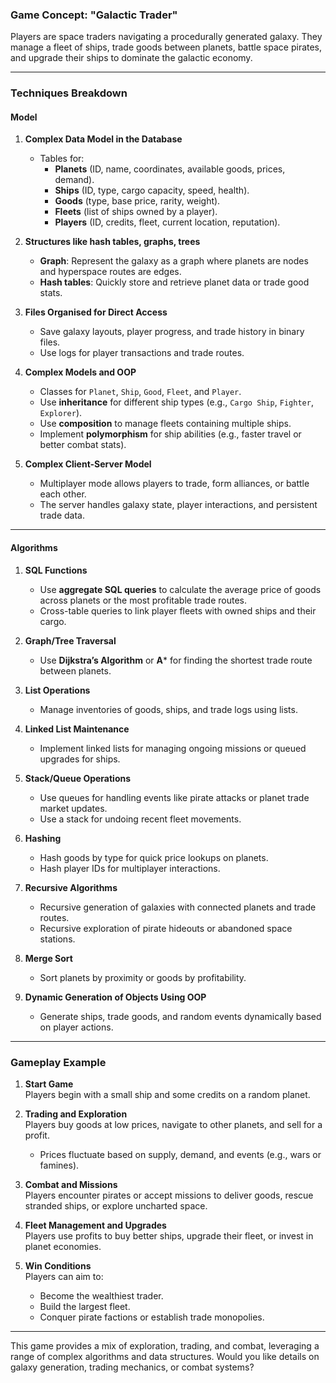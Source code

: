 ### Game Concept: **"Galactic Trader"**

Players are space traders navigating a procedurally generated galaxy. They manage a fleet of ships, trade goods between planets, battle space pirates, and upgrade their ships to dominate the galactic economy.

---

### Techniques Breakdown

#### **Model**

1. **Complex Data Model in the Database**
    
    - Tables for:
        - **Planets** (ID, name, coordinates, available goods, prices, demand).
        - **Ships** (ID, type, cargo capacity, speed, health).
        - **Goods** (type, base price, rarity, weight).
        - **Fleets** (list of ships owned by a player).
        - **Players** (ID, credits, fleet, current location, reputation).
2. **Structures like hash tables, graphs, trees**
    
    - **Graph**: Represent the galaxy as a graph where planets are nodes and hyperspace routes are edges.
    - **Hash tables**: Quickly store and retrieve planet data or trade good stats.
3. **Files Organised for Direct Access**
    
    - Save galaxy layouts, player progress, and trade history in binary files.
    - Use logs for player transactions and trade routes.
4. **Complex Models and OOP**
    
    - Classes for `Planet`, `Ship`, `Good`, `Fleet`, and `Player`.
    - Use **inheritance** for different ship types (e.g., `Cargo Ship`, `Fighter`, `Explorer`).
    - Use **composition** to manage fleets containing multiple ships.
    - Implement **polymorphism** for ship abilities (e.g., faster travel or better combat stats).
5. **Complex Client-Server Model**
    
    - Multiplayer mode allows players to trade, form alliances, or battle each other.
    - The server handles galaxy state, player interactions, and persistent trade data.

---

#### **Algorithms**

1. **SQL Functions**
    
    - Use **aggregate SQL queries** to calculate the average price of goods across planets or the most profitable trade routes.
    - Cross-table queries to link player fleets with owned ships and their cargo.
2. **Graph/Tree Traversal**
    
    - Use **Dijkstra’s Algorithm** or **A*** for finding the shortest trade route between planets.
3. **List Operations**
    
    - Manage inventories of goods, ships, and trade logs using lists.
4. **Linked List Maintenance**
    
    - Implement linked lists for managing ongoing missions or queued upgrades for ships.
5. **Stack/Queue Operations**
    
    - Use queues for handling events like pirate attacks or planet trade market updates.
    - Use a stack for undoing recent fleet movements.
6. **Hashing**
    
    - Hash goods by type for quick price lookups on planets.
    - Hash player IDs for multiplayer interactions.
7. **Recursive Algorithms**
    
    - Recursive generation of galaxies with connected planets and trade routes.
    - Recursive exploration of pirate hideouts or abandoned space stations.
8. **Merge Sort**
    
    - Sort planets by proximity or goods by profitability.
9. **Dynamic Generation of Objects Using OOP**
    
    - Generate ships, trade goods, and random events dynamically based on player actions.

---

### Gameplay Example

1. **Start Game**  
    Players begin with a small ship and some credits on a random planet.
    
2. **Trading and Exploration**  
    Players buy goods at low prices, navigate to other planets, and sell for a profit.
    
    - Prices fluctuate based on supply, demand, and events (e.g., wars or famines).
3. **Combat and Missions**  
    Players encounter pirates or accept missions to deliver goods, rescue stranded ships, or explore uncharted space.
    
4. **Fleet Management and Upgrades**  
    Players use profits to buy better ships, upgrade their fleet, or invest in planet economies.
    
5. **Win Conditions**  
    Players can aim to:
    
    - Become the wealthiest trader.
    - Build the largest fleet.
    - Conquer pirate factions or establish trade monopolies.

---

This game provides a mix of exploration, trading, and combat, leveraging a range of complex algorithms and data structures. Would you like details on galaxy generation, trading mechanics, or combat systems?